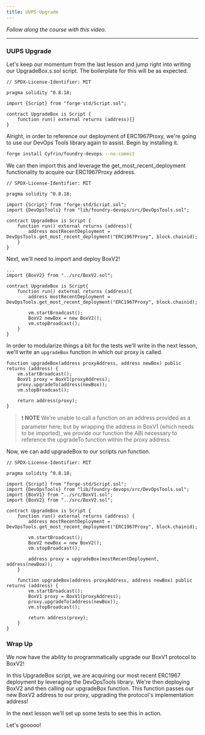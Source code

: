 ```yaml
---
title: UUPS Upgrade
---
```


_Follow along the course with this video._

---

### UUPS Upgrade

Let's keep our momentum from the last lesson and jump right into writing our UpgradeBox.s.sol script. The boilerplate for this will be as expected.

```solidity
// SPDX-License-Identifier: MIT

pragma solidity ^0.8.18;

import {Script} from "forge-std/Script.sol";

contract UpgradeBox is Script {
    function run() external returns (address){}
}
```

Alright, in order to reference our deployment of ERC1967Proxy, we're going to use our DevOps Tools library again to assist. Begin by installing it.

```bash
forge install Cyfrin/foundry-devops --no-commit
```

We can then import this and leverage the get_most_recent_deployment functionality to acquire our ERC1967Proxy address.

```solidity
// SPDX-License-Identifier: MIT

pragma solidity ^0.8.18;

import {Script} from "forge-std/Script.sol";
import {DevOpsTools} from "lib/foundry-devops/src/DevOpsTools.sol";

contract UpgradeBox is Script {
    function run() external returns (address){
        address mostRecentDeployment = DevOpsTools.get_most_recent_deployment("ERC1967Proxy", block.chainid);
    }
}
```

Next, we'll need to import and deploy BoxV2!

```solidity
...
import {BoxV2} from "../src/BoxV2.sol";

contract UpgradeBox is Script{
    function run() external returns (address){
        address mostRecentDeployment = DevOpsTools.get_most_recent_deployment("ERC1967Proxy", block.chainid);

        vm.startBroadcast();
        BoxV2 newBox = new BoxV2();
        vm.stopBroadcast();
    }
}
```

In order to modularize things a bit for the tests we'll write in the next lesson, we'll write an `upgradeBox` function in which our proxy is called.

```solidity
function upgradeBox(address proxyAddress, address newBox) public returns (address) {
    vm.startBroadcast();
    BoxV1 proxy = BoxV1(proxyAddress);
    proxy.upgradeTo(address(newBox));
    vm.stopBroadcast();

    return address(proxy);
}
```

> ❗ **NOTE**
> We're unable to call a function on an address provided as a parameter here, but by wrapping the address in BoxV1 (which needs to be imported), we provide our function the ABI necessary to reference the upgradeTo function within the proxy address.

Now, we can add upgradeBox to our scripts run function.

```solidity
// SPDX-License-Identifier: MIT

pragma solidity ^0.8.18;

import {Script} from "forge-std/Script.sol";
import {DevOpsTools} from "lib/foundry-devops/src/DevOpsTools.sol";
import {BoxV1} from "../src/BoxV1.sol";
import {BoxV2} from "../src/BoxV2.sol";

contract UpgradeBox is Script {
    function run() external returns (address) {
        address mostRecentDeployment = DevOpsTools.get_most_recent_deployment("ERC1967Proxy", block.chainid);

        vm.startBroadcast();
        BoxV2 newBox = new BoxV2();
        vm.stopBroadcast();

        address proxy = upgradeBox(mostRecentDeployment, address(newBox));
    }

    function upgradeBox(address proxyAddress, address newBox) public returns (address) {
        vm.startBroadcast();
        BoxV1 proxy = BoxV1(proxyAddress);
        proxy.upgradeTo(address(newBox));
        vm.stopBroadcast();

        return address(proxy);
    }
}
```

### Wrap Up

We now have the ability to programmatically upgrade our BoxV1 protocol to BoxV2!

In this UpgradeBox script, we are acquiring our most recent ERC1967 deployment by leveraging the DevOpsTools library. We're then deploying BoxV2 and then calling our upgradeBox function. This function passes our new BoxV2 address to our proxy, upgrading the protocol's implementation address!

In the next lesson we'll set up some tests to see this in action.

Let's gooooo!
